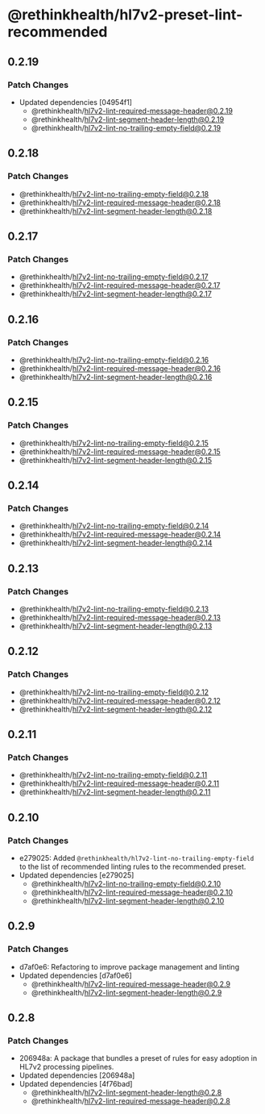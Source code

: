 # @rethinkhealth/hl7v2-preset-lint-recommended

## 0.2.19

### Patch Changes

- Updated dependencies [04954f1]
  - @rethinkhealth/hl7v2-lint-required-message-header@0.2.19
  - @rethinkhealth/hl7v2-lint-segment-header-length@0.2.19
  - @rethinkhealth/hl7v2-lint-no-trailing-empty-field@0.2.19

## 0.2.18

### Patch Changes

- @rethinkhealth/hl7v2-lint-no-trailing-empty-field@0.2.18
- @rethinkhealth/hl7v2-lint-required-message-header@0.2.18
- @rethinkhealth/hl7v2-lint-segment-header-length@0.2.18

## 0.2.17

### Patch Changes

- @rethinkhealth/hl7v2-lint-no-trailing-empty-field@0.2.17
- @rethinkhealth/hl7v2-lint-required-message-header@0.2.17
- @rethinkhealth/hl7v2-lint-segment-header-length@0.2.17

## 0.2.16

### Patch Changes

- @rethinkhealth/hl7v2-lint-no-trailing-empty-field@0.2.16
- @rethinkhealth/hl7v2-lint-required-message-header@0.2.16
- @rethinkhealth/hl7v2-lint-segment-header-length@0.2.16

## 0.2.15

### Patch Changes

- @rethinkhealth/hl7v2-lint-no-trailing-empty-field@0.2.15
- @rethinkhealth/hl7v2-lint-required-message-header@0.2.15
- @rethinkhealth/hl7v2-lint-segment-header-length@0.2.15

## 0.2.14

### Patch Changes

- @rethinkhealth/hl7v2-lint-no-trailing-empty-field@0.2.14
- @rethinkhealth/hl7v2-lint-required-message-header@0.2.14
- @rethinkhealth/hl7v2-lint-segment-header-length@0.2.14

## 0.2.13

### Patch Changes

- @rethinkhealth/hl7v2-lint-no-trailing-empty-field@0.2.13
- @rethinkhealth/hl7v2-lint-required-message-header@0.2.13
- @rethinkhealth/hl7v2-lint-segment-header-length@0.2.13

## 0.2.12

### Patch Changes

- @rethinkhealth/hl7v2-lint-no-trailing-empty-field@0.2.12
- @rethinkhealth/hl7v2-lint-required-message-header@0.2.12
- @rethinkhealth/hl7v2-lint-segment-header-length@0.2.12

## 0.2.11

### Patch Changes

- @rethinkhealth/hl7v2-lint-no-trailing-empty-field@0.2.11
- @rethinkhealth/hl7v2-lint-required-message-header@0.2.11
- @rethinkhealth/hl7v2-lint-segment-header-length@0.2.11

## 0.2.10

### Patch Changes

- e279025: Added `@rethinkhealth/hl7v2-lint-no-trailing-empty-field` to the list of recommended linting rules to the recommended preset.
- Updated dependencies [e279025]
  - @rethinkhealth/hl7v2-lint-no-trailing-empty-field@0.2.10
  - @rethinkhealth/hl7v2-lint-required-message-header@0.2.10
  - @rethinkhealth/hl7v2-lint-segment-header-length@0.2.10

## 0.2.9

### Patch Changes

- d7af0e6: Refactoring to improve package management and linting
- Updated dependencies [d7af0e6]
  - @rethinkhealth/hl7v2-lint-required-message-header@0.2.9
  - @rethinkhealth/hl7v2-lint-segment-header-length@0.2.9

## 0.2.8

### Patch Changes

- 206948a: A package that bundles a preset of rules for easy adoption in HL7v2 processing pipelines.
- Updated dependencies [206948a]
- Updated dependencies [4f76bad]
  - @rethinkhealth/hl7v2-lint-segment-header-length@0.2.8
  - @rethinkhealth/hl7v2-lint-required-message-header@0.2.8
